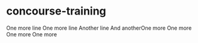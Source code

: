 # concourse-training

One more line
One more line
Another line
And anotherOne more
One more
One more
One more
